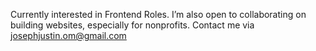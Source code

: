 Currently interested in Frontend Roles. I’m also open to collaborating on building websites, especially for nonprofits.
Contact me via josephjustin.om@gmail.com

<!---
JustinJoe/JustinJoe is a ✨ special ✨ repository because its `README.md` (this file) appears on your GitHub profile.
You can click the Preview link to take a look at your changes.
--->
